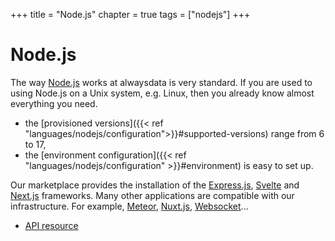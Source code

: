 +++
title = "Node.js"
chapter = true
tags = ["nodejs"]
+++

# Node.js

The way [Node.js](https://nodejs.org/) works at alwaysdata is very standard. If you are used to using Node.js on a Unix system, e.g. Linux, then you already know almost everything you need.

- the [provisioned versions]({{< ref "languages/nodejs/configuration">}}#supported-versions) range from 6 to 17,
- the [environment configuration]({{< ref "languages/nodejs/configuration" >}}#environment) is easy to set up.

Our marketplace provides the installation of the [Express.js](http://expressjs.com/), [Svelte](https://svelte.dev/) and [Next.js](https://nextjs.org) frameworks. Many other applications are compatible with our infrastructure. For example, [Meteor](https://www.meteor.com/), [Nuxt.js](https://nuxtjs.org/), [Websocket](https://developer.mozilla.org/en-US/docs/Web/API/WebSockets_API)...


- [API resource](https://api.alwaysdata.com/v1/environment/nodejs/doc/)
